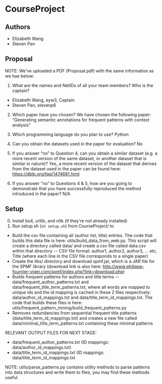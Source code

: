 # CourseProject

## Authors
* Elizabeth Wang
* Steven Pan

## Proposal
NOTE: We've uploaded a PDF (Proposal.pdf) with the same information as we hae below:

1. What are the names and NetIDs of all your team members? Who is the captain? 
* Elizabeth Wang, eyw3, Captain
* Steven Pan, stevenp6

2. Which paper have you chosen?
We have chosen the following paper: “Generating semantic annotations for frequent patterns with context analysis”

3. Which programming language do you plan to use?
Python

4. Can you obtain the datasets used in the paper for evaluation?
No

5. If you answer “no” to Question 4, can you obtain a similar dataset (e.g. a more recent version of the same dataset, or another dataset that is similar in nature)? 
Yes, a more recent version of the dataset that derives from the dataset used in the paper can be found here: https://dblp.org/faq/1474681.html

6. If you answer “no” to Questions 4 & 5, how are you going to demonstrate that you have successfully reproduced the method introduced in the paper? 
N/A

## Setup
0. Install bs4, urllib, and nltk (if they're not already installed)
1. Run setup.sh (`sh setup.sh`) from CourseProject/ to
* Build the csv file containing all (author list, title) entries. The code that builds this data file is here: utils/build_data_from_web.py. This script will create a directory called data/ and create a csv file called data.csv within that directory -- CSV file format: author1, author2, author3, ... etc, Title (where each line in the CSV file corresponds to a single paper)
* Create the libs/ directory and download spmf.jar, which is a JAR file for the SPMF library (download link is also here: http://www.philippe-fournier-viger.com/spmf/index.php?link=download.php)
* Builds frequent patterns for authors and title terms -- data/frequent_author_patterns.txt and data/frequent_title_term_patterns.txt, where all words are mapped to unique ids and the id mapping is cached in these 2 files respectively: data/author_id_mappings.txt and data/title_term_id_mappings.txt. The code that builds these files is here: utils/frequent_pattern_mining/build_frequent_patterns.py
* Removes redundancies from sequential frequent title patterns (data/title_term_id_mappings.txt) and creates a new file called data/minimal_title_term_patterns.txt containing these minimal patterns

RELEVANT OUTPUT FILES FOR NEXT STAGE:
* data/frequent_author_patterns.txt (ID mappings: data/author_id_mappings.txt)
* data/title_term_id_mappings.txt (ID mappings: data/title_term_id_mappings.txt

NOTE: utils/parse_patterns.py contains utility methods to parse patterns into data structures and write them to files, you may find these methods useful